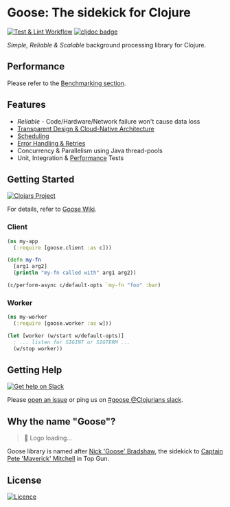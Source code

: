 Goose: The sidekick for Clojure
=========
[![Test & Lint Workflow](https://github.com/nilenso/goose/actions/workflows/test_lint.yml/badge.svg)](https://github.com/nilenso/goose/actions/workflows/test_lint.yml)
[![cljdoc badge](https://cljdoc.org/badge/com.nilenso/goose)](https://cljdoc.org/d/com.nilenso/goose)

*Simple, Reliable & Scalable* background processing library for Clojure.

Performance
---------
Please refer to the [Benchmarking section](https://github.com/nilenso/goose/tree/main/perf).

Features
---------
- *Reliable* - Code/Hardware/Network failure won't cause data loss
- [Transparent Design & Cloud-Native Architecture](https://github.com/nilenso/goose/tree/main/architecture-decisions)
- [Scheduling](https://github.com/nilenso/goose/wiki/Scheduling)
- [Error Handling & Retries](https://github.com/nilenso/goose/wiki/Error-Handling-&-Retries)
- Concurrency & Parallelism using Java thread-pools
- Unit, Integration & [Performance](https://github.com/nilenso/goose/tree/main/perf) Tests

Getting Started
---------

[![Clojars Project](https://img.shields.io/clojars/v/com.nilenso/goose.svg?labelColor=283C67&color=729AD1&style=for-the-badge&logo=clojure&logoColor=fff)](https://clojars.org/com.nilenso/goose)

For details, refer to [Goose Wiki](https://github.com/nilenso/goose/wiki).
### Client

```clojure
(ns my-app
  (:require [goose.client :as c]))

(defn my-fn
  [arg1 arg2]
  (println "my-fn called with" arg1 arg2))

(c/perform-async c/default-opts `my-fn "foo" :bar)
```

### Worker

```clojure
(ns my-worker
  (:require [goose.worker :as w]))

(let [worker (w/start w/default-opts)]
  ; ... listen for SIGINT or SIGTERM ...
  (w/stop worker))
```

Getting Help
---------
[![Get help on Slack](http://img.shields.io/badge/slack-clojurians%20%23goose-F49109?labelColor=3c0c3c&logo=slack&style=for-the-badge)](https://clojurians.slack.com/channels/goose)

Please [open an issue](https://github.com/nilenso/goose/issues/new) or ping us on [#goose @Clojurians slack](https://clojurians.slack.com/channels/goose).

Why the name "Goose"?
---------
> 🦆 Logo loading...

Goose library is named after [Nick 'Goose' Bradshaw](https://historica.fandom.com/wiki/Nick_Bradshaw), the sidekick
to [Captain Pete 'Maverick' Mitchell](https://topgun.fandom.com/wiki/Pete_Mitchell) in Top Gun.

License
---------
[![Licence](https://img.shields.io/github/license/Ileriayo/markdown-badges?style=for-the-badge)](./LICENSE)
